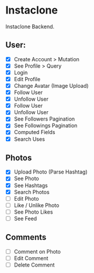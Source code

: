 # Instaclone

Instaclone Backend.

## User:

- [x] Create Account > Mutation
- [x] See Profile > Query
- [x] Login
- [x] Edit Profile
- [x] Change Avatar (Image Upload)
- [x] Follow User
- [x] Unfollow User
- [x] Follow User
- [x] Unfollow User
- [x] See Followers Pagination
- [x] See Followings Pagination
- [x] Computed Fields
- [x] Search Uses

## Photos

- [x] Upload Photo (Parse Hashtag)
- [x] See Photo
- [x] See Hashtags
- [x] Search Photos
- [ ] Edit Photo
- [ ] Like / Unlike Photo
- [ ] See Photo Likes
- [ ] See Feed

## Comments

- [ ] Comment on Photo
- [ ] Edit Comment
- [ ] Delete Comment
